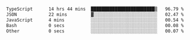 <!--START_SECTION:waka-->

```txt
TypeScript      14 hrs 44 mins  ████████████████████████▒   96.79 %
JSON            22 mins         ▓░░░░░░░░░░░░░░░░░░░░░░░░   02.47 %
JavaScript      4 mins          ░░░░░░░░░░░░░░░░░░░░░░░░░   00.54 %
Bash            0 secs          ░░░░░░░░░░░░░░░░░░░░░░░░░   00.08 %
Other           0 secs          ░░░░░░░░░░░░░░░░░░░░░░░░░   00.07 %
```

<!--END_SECTION:waka-->
